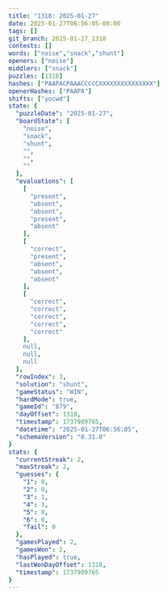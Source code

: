 ```yaml
---
title: "1318: 2025-01-27"
date: 2025-01-27T06:56:05-08:00
tags: []
git_branch: 2025-01-27_1318
contests: []
words: ["noise","snack","shunt"]
openers: ["noise"]
middlers: ["snack"]
puzzles: [1318]
hashes: ["PAAPACPAAACCCCCXXXXXXXXXXXXXXX"]
openerHashes: ["PAAPA"]
shifts: ["yocwd"]
state: {
  "puzzleDate": "2025-01-27",
  "boardState": [
    "noise",
    "snack",
    "shunt",
    "",
    "",
    ""
  ],
  "evaluations": [
    [
      "present",
      "absent",
      "absent",
      "present",
      "absent"
    ],
    [
      "correct",
      "present",
      "absent",
      "absent",
      "absent"
    ],
    [
      "correct",
      "correct",
      "correct",
      "correct",
      "correct"
    ],
    null,
    null,
    null
  ],
  "rowIndex": 3,
  "solution": "shunt",
  "gameStatus": "WIN",
  "hardMode": true,
  "gameId": "879",
  "dayOffset": 1318,
  "timestamp": 1737989765,
  "datetime": "2025-01-27T06:56:05",
  "schemaVersion": "0.31.0"
}
stats: {
  "currentStreak": 2,
  "maxStreak": 2,
  "guesses": {
    "1": 0,
    "2": 0,
    "3": 1,
    "4": 1,
    "5": 0,
    "6": 0,
    "fail": 0
  },
  "gamesPlayed": 2,
  "gamesWon": 2,
  "hasPlayed": true,
  "lastWonDayOffset": 1318,
  "timestamp": 1737989765
}
---
```

<!-- more -->
